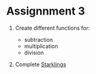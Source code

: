 # Assignnment 3
1. Create different functions for:
    - subtraction
    - multiplication
    - division

2. Complete [Starklings](https://starklings.app/)


